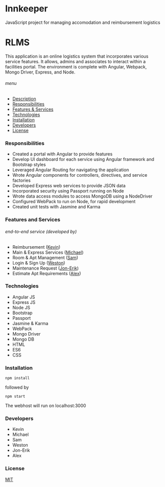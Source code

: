 # Innkeeper
JavaScript project for managing accomodation and reimbursement logistics

# RLMS
This application is an online logistics system that incorporates various service features.  It allows, admins and associates to interact within a facilities portal.  The environment is complete with Angular, Webpack, Mongo Driver, Express, and Node.

###### menu
- [Description](#rlms)
- [Responsibilities](#responsibilities)
- [Features & Services](#features-and-services)
- [Technologies](#technologies)
- [Installation](#installation)
- [Developers](#developers)
- [License](#license)

### Responsibilities
- Created a portal with Angular to provide features
- Develop UI dashboard for each service using Angular framework and Bootstrap styles
- Leveraged Angular Routing for navigating the application
- Wrote Angular components for controllers, directives, and service factories 
- Developed Express web services to provide JSON data
- Incorporated security using Passport running on Node
- Wrote data access modules to access MongoDB using a NodeDriver
- Configured WebPack to run on Node, for rapid development
- Created unit tests with Jasmine and Karma

### Features and Services
###### end-to-end service (developed by)
- Reimbursement ([Kevin](#developers))
- Main & Express Services ([Michael](#developers))
- Room & Apt Management ([Sam](#developers))
- Login & Sign Up ([Weston](#developers))
- Maintenance Request ([Jon-Erik](#developers))
- Estimate Apt Requirements ([Alex](#developers))

### Technologies
- Angular JS
- Express JS
- Node JS
- Bootstrap
- Passport
- Jasmine & Karma
- WebPack
- Mongo Driver
- Mongo DB
- HTML
- ES6
- CSS

### Installation
~~~~
npm install
~~~~
followed by
~~~~
npm start
~~~~
The webhost will run on localhost:3000

### Developers
- Kevin
- Michael
- Sam
- Weston
- Jon-Erik
- Alex

### License
[MIT](https://github.com/revature-js/Innkeeper/blob/master/LICENSE)

